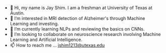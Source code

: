 - 👋 Hi, my name is Jay Shim. I am a freshman at University of Texas at Austin.
- 👀 I’m interested in MRI detection of Alzheimer's through Machine Learning and investing.
- 🌱 I’m currently learning NLPs and reviewing the basics on CNNs.
- 💞️ I’m looking to collaborate on neuroscience research involving Machine Learning and Artificial Intelligence.
- 📫 How to reach me ... jshim1213@utexas.edu

<!---
ShimBoi/ShimBoi is a ✨ special ✨ repository because its `README.md` (this file) appears on your GitHub profile.
You can click the Preview link to take a look at your changes.
--->

